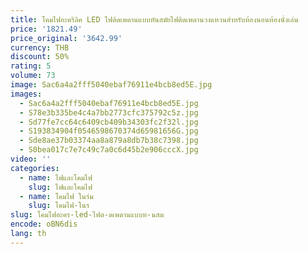 ```yaml
---
title: โคมไฟอะคริลิค LED ไฟติดเพดานแบบทันสมัยไฟติดเพดานวงแหวนสำหรับห้องนอนห้องนั่งเล่น
price: '1821.49'
price_original: '3642.99'
currency: THB
discount: 50%
rating: 5
volume: 73
image: Sac6a4a2fff5040ebaf76911e4bcb8ed5E.jpg
images:
  - Sac6a4a2fff5040ebaf76911e4bcb8ed5E.jpg
  - S78e3b335be4c4a7bb2773cfc375792c5z.jpg
  - Sd77fe7cc64c6409cb409b34303fc2f32l.jpg
  - S193834904f0546598670374d65981656G.jpg
  - Sde8ae37b03374aa8a879a8db7b38c7398.jpg
  - S0bea017c7e7c49c7a0c6d45b2e906cccX.jpg
video: ''
categories:
  - name: ไฟและโคมไฟ
    slug: ไฟและโคมไฟ
  - name: โคมไฟ ในร่ม
    slug: โคมไฟ-ในร
slug: โคมไฟอะคร-led-ไฟต-ดเพดานแบบท-นสม
encode: oBN6dis
lang: th
---
```

  